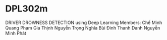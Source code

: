 # DPL302m
DRIVER DROWNESS DETECTION using Deep Learning 
Members: 
Chế Minh Quang
Phạm Gia Thịnh
Nguyễn Trọng Nghĩa
Bùi Đinh Thanh Danh 
Nguyễn Minh Phát 
